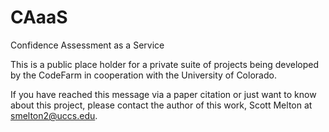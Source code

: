 # CAaaS
Confidence Assessment as a Service

This is a public place holder for a private suite of projects being developed by the CodeFarm in cooperation with the University of Colorado. 

If you have reached this message via a paper citation or just want to know about this project, please contact the author of this work, Scott Melton at smelton2@uccs.edu.


